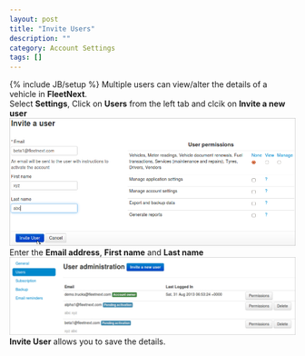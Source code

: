 ```yaml
---
layout: post
title: "Invite Users"
description: ""
category: Account Settings
tags: []
---
```

{% include JB/setup %}
Multiple users can view/alter the details of a vehicle in **FleetNext**.  
Select **Settings**, Click on **Users** from the left tab and clcik on **Invite a new user**  
![Invite 1](/assets/images/tb/invite_01.png)  
Enter the **Email address**, **First name** and **Last name**  
![Invite 2](/assets/images/tb/invite_02.png)  
**Invite User** allows you to save the details. 

